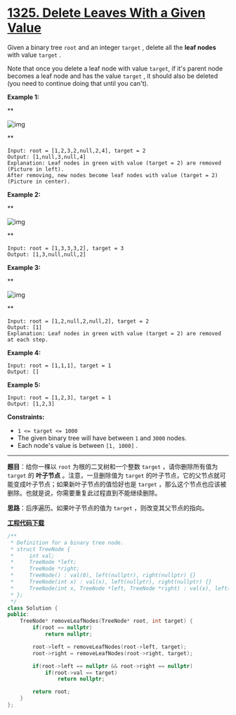 # [1325. Delete Leaves With a Given Value](https://leetcode.com/problems/delete-leaves-with-a-given-value/)

Given a binary tree `root` and an integer `target` , delete all the **leaf nodes** with value `target` .

Note that once you delete a leaf node with value `target`, if it's parent node becomes a leaf node and has the value `target` , it should also be deleted (you need to continue doing that until you can't).

**Example 1:**

**

![img](https://assets.leetcode.com/uploads/2020/01/09/sample_1_1684.png)

**

```
Input: root = [1,2,3,2,null,2,4], target = 2
Output: [1,null,3,null,4]
Explanation: Leaf nodes in green with value (target = 2) are removed (Picture in left).
After removing, new nodes become leaf nodes with value (target = 2) (Picture in center).
```

**Example 2:**

**

![img](https://assets.leetcode.com/uploads/2020/01/09/sample_2_1684.png)

**

```
Input: root = [1,3,3,3,2], target = 3
Output: [1,3,null,null,2]
```

**Example 3:**

**

![img](https://assets.leetcode.com/uploads/2020/01/15/sample_3_1684.png)

**

```
Input: root = [1,2,null,2,null,2], target = 2
Output: [1]
Explanation: Leaf nodes in green with value (target = 2) are removed at each step.
```

**Example 4:**

```
Input: root = [1,1,1], target = 1
Output: []
```

**Example 5:**

```
Input: root = [1,2,3], target = 1
Output: [1,2,3]
```



**Constraints:**

* `1 <= target <= 1000`
* The given binary tree will have between `1` and `3000` nodes.
* Each node's value is between `[1, 1000]` .

-----

**题目**：给你一棵以 `root` 为根的二叉树和一个整数 `target` ，请你删除所有值为 `target` 的 **叶子节点** 。注意，一旦删除值为 `target` 的叶子节点，它的父节点就可能变成叶子节点；如果新叶子节点的值恰好也是 `target` ，那么这个节点也应该被删除。也就是说，你需要重复此过程直到不能继续删除。

**思路**：后序遍历。如果叶子节点的值为 `target` ，则改变其父节点的指向。

[**工程代码下载**](https://github.com/shenkh/leetcode)

``` cpp
/**
 * Definition for a binary tree node.
 * struct TreeNode {
 *     int val;
 *     TreeNode *left;
 *     TreeNode *right;
 *     TreeNode() : val(0), left(nullptr), right(nullptr) {}
 *     TreeNode(int x) : val(x), left(nullptr), right(nullptr) {}
 *     TreeNode(int x, TreeNode *left, TreeNode *right) : val(x), left(left), right(right) {}
 * };
 */
class Solution {
public:
    TreeNode* removeLeafNodes(TreeNode* root, int target) {
        if(root == nullptr)
            return nullptr;

        root->left = removeLeafNodes(root->left, target);
        root->right = removeLeafNodes(root->right, target);

        if(root->left == nullptr && root->right == nullptr)
            if(root->val == target)
                return nullptr;

        return root;
    }
};
```
